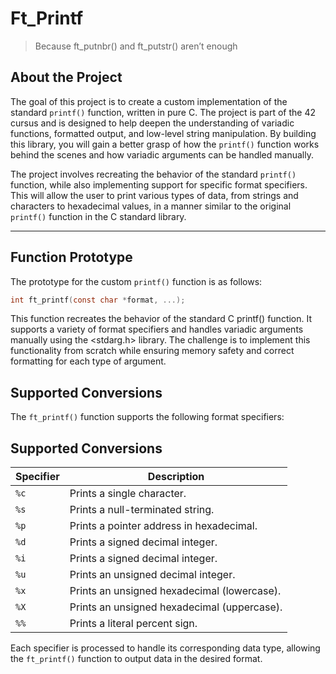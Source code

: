 # Ft_Printf
>Because ft_putnbr() and ft_putstr() aren’t enough

## About the Project

The goal of this project is to create a custom implementation of the standard `printf()` function, written in pure C. The project is part of the 42 cursus and is designed to help deepen the understanding of variadic functions, formatted output, and low-level string manipulation. By building this library, you will gain a better grasp of how the `printf()` function works behind the scenes and how variadic arguments can be handled manually.

The project involves recreating the behavior of the standard `printf()` function, while also implementing support for specific format specifiers. This will allow the user to print various types of data, from strings and characters to hexadecimal values, in a manner similar to the original `printf()` function in the C standard library.

---

## Function Prototype
The prototype for the custom `printf()` function is as follows:

```c
int ft_printf(const char *format, ...);
```
This function recreates the behavior of the standard C printf() function. It supports a variety of format specifiers and handles variadic arguments manually using the <stdarg.h> library. The challenge is to implement this functionality from scratch while ensuring memory safety and correct formatting for each type of argument.

## Supported Conversions
The `ft_printf()` function supports the following format specifiers:

## Supported Conversions

| Specifier | Description                              |
|-----------|------------------------------------------|
| `%c`      | Prints a single character.               |
| `%s`      | Prints a null-terminated string.         |
| `%p`      | Prints a pointer address in hexadecimal.|
| `%d`      | Prints a signed decimal integer.        |
| `%i`      | Prints a signed decimal integer.        |
| `%u`      | Prints an unsigned decimal integer.     |
| `%x`      | Prints an unsigned hexadecimal (lowercase). |
| `%X`      | Prints an unsigned hexadecimal (uppercase). |
| `%%`      | Prints a literal percent sign.          |

Each specifier is processed to handle its corresponding data type, allowing the `ft_printf()` function to output data in the desired format.
